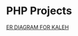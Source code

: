# PHP Projects

[ER DIAGRAM FOR KALEH](https://drive.google.com/open?id=1ErAQmN0Tc94lRZR6DXrJKIc5iBQA9P2X)
